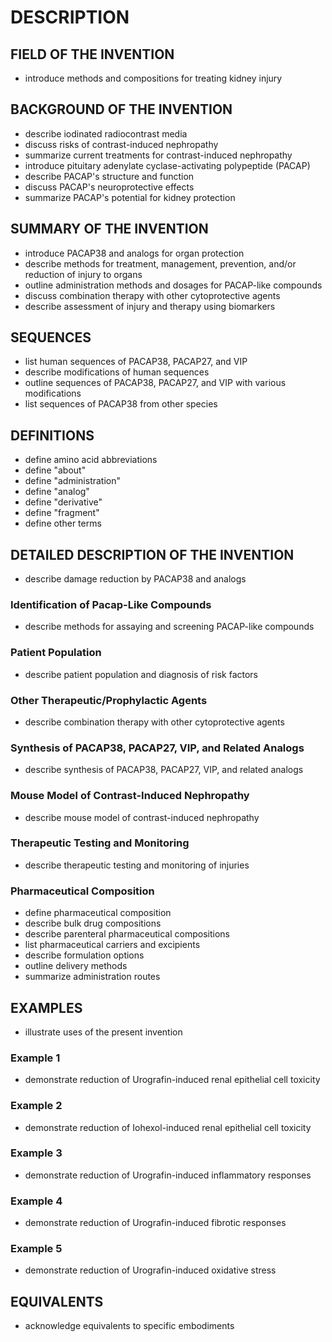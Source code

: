 # DESCRIPTION

## FIELD OF THE INVENTION

- introduce methods and compositions for treating kidney injury

## BACKGROUND OF THE INVENTION

- describe iodinated radiocontrast media
- discuss risks of contrast-induced nephropathy
- summarize current treatments for contrast-induced nephropathy
- introduce pituitary adenylate cyclase-activating polypeptide (PACAP)
- describe PACAP's structure and function
- discuss PACAP's neuroprotective effects
- summarize PACAP's potential for kidney protection

## SUMMARY OF THE INVENTION

- introduce PACAP38 and analogs for organ protection
- describe methods for treatment, management, prevention, and/or reduction of injury to organs
- outline administration methods and dosages for PACAP-like compounds
- discuss combination therapy with other cytoprotective agents
- describe assessment of injury and therapy using biomarkers

## SEQUENCES

- list human sequences of PACAP38, PACAP27, and VIP
- describe modifications of human sequences
- outline sequences of PACAP38, PACAP27, and VIP with various modifications
- list sequences of PACAP38 from other species

## DEFINITIONS

- define amino acid abbreviations
- define "about"
- define "administration"
- define "analog"
- define "derivative"
- define "fragment"
- define other terms

## DETAILED DESCRIPTION OF THE INVENTION

- describe damage reduction by PACAP38 and analogs

### Identification of Pacap-Like Compounds

- describe methods for assaying and screening PACAP-like compounds

### Patient Population

- describe patient population and diagnosis of risk factors

### Other Therapeutic/Prophylactic Agents

- describe combination therapy with other cytoprotective agents

### Synthesis of PACAP38, PACAP27, VIP, and Related Analogs

- describe synthesis of PACAP38, PACAP27, VIP, and related analogs

### Mouse Model of Contrast-Induced Nephropathy

- describe mouse model of contrast-induced nephropathy

### Therapeutic Testing and Monitoring

- describe therapeutic testing and monitoring of injuries

### Pharmaceutical Composition

- define pharmaceutical composition
- describe bulk drug compositions
- describe parenteral pharmaceutical compositions
- list pharmaceutical carriers and excipients
- describe formulation options
- outline delivery methods
- summarize administration routes

## EXAMPLES

- illustrate uses of the present invention

### Example 1

- demonstrate reduction of Urografin-induced renal epithelial cell toxicity

### Example 2

- demonstrate reduction of Iohexol-induced renal epithelial cell toxicity

### Example 3

- demonstrate reduction of Urografin-induced inflammatory responses

### Example 4

- demonstrate reduction of Urografin-induced fibrotic responses

### Example 5

- demonstrate reduction of Urografin-induced oxidative stress

## EQUIVALENTS

- acknowledge equivalents to specific embodiments

